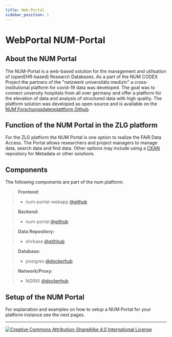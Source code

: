 ```yaml
---
title: Web-Portal
sidebar_position: 1
---
```


# WebPortal NUM-Portal

## About the NUM Portal
The NUM-Portal is a web-based solution for the management and utilisation of (openEHR-based) Research Databases. As a part of the NUM CODEX Project the partners of the "netzwerk universitäts medizin" a cross-institutional platform for covid-19 data was developed. The goal was to connect unversity hospitals from all over germany and offer a platform for the elevation of data and analysis of structured data with high quality. The platform solution was developed as open-source and is available on the [NUM Forschungsdatenplattform Github](https://github.com/num-forschungsdatenplattform).

## Function of the NUM Portal in the ZLG platform
For the ZLG platform the NUM Portal is one option to realize the FAIR Data Access. The Portal allows researchers and project managers to manage data, search data and find data. Other options may include using a [CKAN](https://ckan.org) repository for Metadata or other solutions.

## Components
The following components are part of the num platform:

> **Frontend:**
> - num-portal-webapp [@github](https://github.com/NUM-Forschungsdatenplattform/num-portal-webapp)  

> **Backend:**
> - num-portal [@github](https://github.com/NUM-Forschungsdatenplattform/num-portal)

> **Data Repository:**
> - ehrbase [@githhub](https://github.com/NUM-Forschungsdatenplattform/ehrbase)

> **Database:**
> - postgres [@dockerhub](https://hub.docker.com/_/postgres)

> **Network/Proxy:**
> - NGINX [@dockerhub](https://hub.docker.com/_/nginx/tags)

## Setup of the NUM Portal
For explanation and examples on how to setup a NUM Portal for your platform instance see the next pages.

---
[![Creative Commons Attribution-ShareAlike 4.0 International License](https://i.creativecommons.org/l/by-sa/4.0/88x31.png "Creative Commons Attribution-ShareAlike 4.0 International License")](http://creativecommons.org/licenses/by-sa/4.0/)